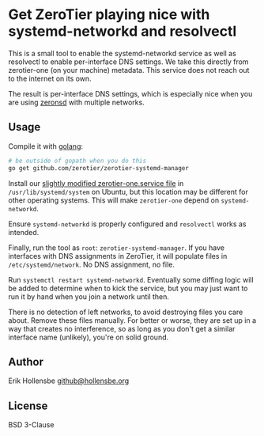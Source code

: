 # Get ZeroTier playing nice with systemd-networkd and resolvectl

This is a small tool to enable the systemd-networkd service as well as resolvectl to enable per-interface DNS settings. We take this directly from zerotier-one (on your machine) metadata. This service does not reach out to the internet on its own.

The result is per-interface DNS settings, which is especially nice when you are using [zeronsd](https://github.com/zerotier/zeronsd) with multiple networks.

## Usage

Compile it with [golang](https://golang.org):

```bash
# be outside of gopath when you do this
go get github.com/zerotier/zerotier-systemd-manager
```

Install our [slightly modified zerotier-one.service file](contrib/zerotier-one.service) in `/usr/lib/systemd/system` on Ubuntu, but this location may be different for other operating systems. This will make `zerotier-one` depend on `systemd-networkd`.

Ensure `systemd-networkd` is properly configured and `resolvectl` works as intended.

Finally, run the tool as `root`: `zerotier-systemd-manager`. If you have interfaces with DNS assignments in ZeroTier, it will populate files in `/etc/systemd/network`. No DNS assignment, no file.

Run `systemctl restart systemd-networkd`. Eventually some diffing logic will be added to determine when to kick the service, but you may just want to run it by hand when you join a network until then.

There is no detection of left networks, to avoid destroying files you care about. Remove these files manually. For better or worse, they are set up in a way that creates no interference, so as long as you don't get a similar interface name (unlikely), you're on solid ground.

## Author

Erik Hollensbe <github@hollensbe.org>

## License

BSD 3-Clause
